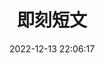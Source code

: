 ---
title: 即刻短文
date: 2022-12-13 22:06:17
comments: true
aside: false
top_img: false
type: essay
---